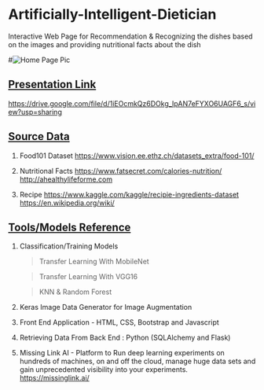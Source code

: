 # Artificially-Intelligent-Dietician
Interactive Web Page for Recommendation &amp; Recognizing the dishes based on the images and providing nutritional facts about the dish

#![Home Page Pic](KnowBeforeYouEat.png)

## <ins> Presentation Link </ins>
https://drive.google.com/file/d/1iEOcmkQz6DOkg_IpAN7eFYXO6UAGF6_s/view?usp=sharing

## <ins> Source Data </ins>

1) Food101 Dataset
https://www.vision.ee.ethz.ch/datasets_extra/food-101/

2) Nutritional Facts 
https://www.fatsecret.com/calories-nutrition/
http://ahealthylifeforme.com

3) Recipe
https://www.kaggle.com/kaggle/recipie-ingredients-dataset
https://en.wikipedia.org/wiki/

## <ins> Tools/Models Reference </ins>

1) Classification/Training Models

   > Transfer Learning With MobileNet 
   
   > Transfer Learning With VGG16
   
   > KNN & Random Forest

2) Keras Image Data Generator for Image Augmentation

3) Front End Application - HTML, CSS, Bootstrap and Javascript

4) Retrieving Data From Back End : Python (SQLAlchemy and Flask)

5) Missing Link AI - Platform to Run deep learning experiments on hundreds of machines, on and off the cloud, manage huge data sets and gain unprecedented visibility into your experiments.
https://missinglink.ai/
